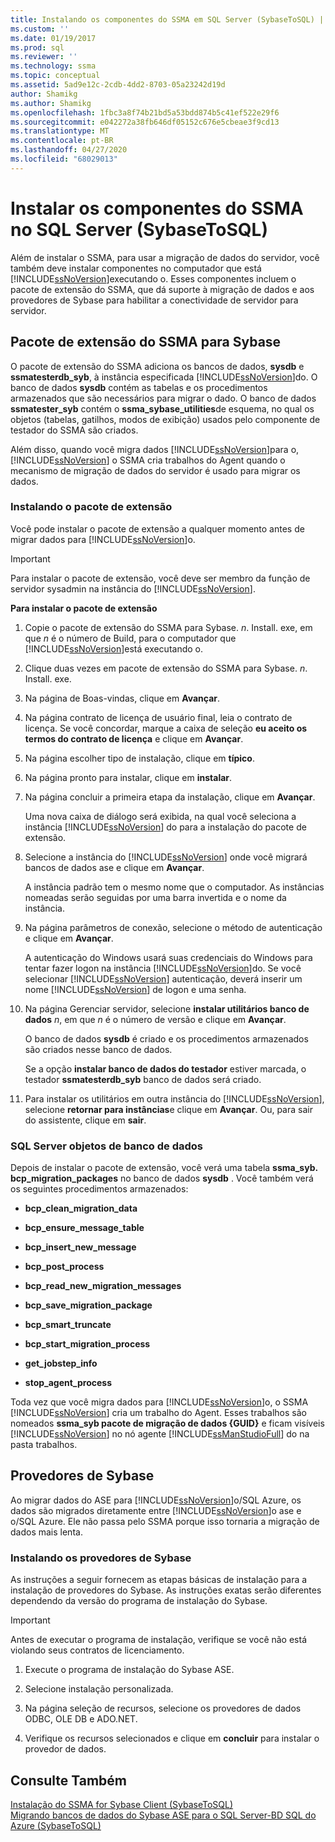 ```yaml
---
title: Instalando os componentes do SSMA em SQL Server (SybaseToSQL) | Microsoft Docs
ms.custom: ''
ms.date: 01/19/2017
ms.prod: sql
ms.reviewer: ''
ms.technology: ssma
ms.topic: conceptual
ms.assetid: 5ad9e12c-2cdb-4dd2-8703-05a23242d19d
author: Shamikg
ms.author: Shamikg
ms.openlocfilehash: 1fbc3a8f74b21bd5a53bdd874b5c41ef522e29f6
ms.sourcegitcommit: e042272a38fb646df05152c676e5cbeae3f9cd13
ms.translationtype: MT
ms.contentlocale: pt-BR
ms.lasthandoff: 04/27/2020
ms.locfileid: "68029013"
---
```

# <a name="installing-ssma-components-on-sql-server-sybasetosql"></a>Instalar os componentes do SSMA no SQL Server (SybaseToSQL)
Além de instalar o SSMA, para usar a migração de dados do servidor, você também deve instalar componentes no computador que está [!INCLUDE[ssNoVersion](../../includes/ssnoversion-md.md)]executando o. Esses componentes incluem o pacote de extensão do SSMA, que dá suporte à migração de dados e aos provedores de Sybase para habilitar a conectividade de servidor para servidor.  
  
## <a name="ssma-for-sybase-extension-pack"></a>Pacote de extensão do SSMA para Sybase  
O pacote de extensão do SSMA adiciona os bancos de dados, **sysdb** e **ssmatesterdb_syb**, à instância especificada [!INCLUDE[ssNoVersion](../../includes/ssnoversion-md.md)]do. O banco de dados **sysdb** contém as tabelas e os procedimentos armazenados que são necessários para migrar o dado. O banco de dados **ssmatester_syb** contém o **ssma_sybase_utilities**de esquema, no qual os objetos (tabelas, gatilhos, modos de exibição) usados pelo componente de testador do SSMA são criados.  
  
Além disso, quando você migra dados [!INCLUDE[ssNoVersion](../../includes/ssnoversion-md.md)]para o, [!INCLUDE[ssNoVersion](../../includes/ssnoversion-md.md)] o SSMA cria trabalhos do Agent quando o mecanismo de migração de dados do servidor é usado para migrar os dados.  
  
### <a name="installing-the-extension-pack"></a>Instalando o pacote de extensão  
Você pode instalar o pacote de extensão a qualquer momento antes de migrar dados para [!INCLUDE[ssNoVersion](../../includes/ssnoversion-md.md)]o.  
  
> [!IMPORTANT]  
> Para instalar o pacote de extensão, você deve ser membro da função de servidor sysadmin na instância do [!INCLUDE[ssNoVersion](../../includes/ssnoversion-md.md)].  
  
**Para instalar o pacote de extensão**  
  
1.  Copie o pacote de extensão do SSMA para Sybase. *n*. Install. exe, em que *n* é o número de Build, para o computador que [!INCLUDE[ssNoVersion](../../includes/ssnoversion-md.md)]está executando o.  
  
2.  Clique duas vezes em pacote de extensão do SSMA para Sybase. *n*. Install. exe.  
  
3.  Na página de Boas-vindas, clique em **Avançar**.  
  
4.  Na página contrato de licença de usuário final, leia o contrato de licença. Se você concordar, marque a caixa de seleção **eu aceito os termos do contrato de licença** e clique em **Avançar**.  
  
5.  Na página escolher tipo de instalação, clique em **típico**.  
  
6.  Na página pronto para instalar, clique em **instalar**.  
  
7.  Na página concluir a primeira etapa da instalação, clique em **Avançar**.  
  
    Uma nova caixa de diálogo será exibida, na qual você seleciona a instância [!INCLUDE[ssNoVersion](../../includes/ssnoversion-md.md)] do para a instalação do pacote de extensão.  
  
8.  Selecione a instância do [!INCLUDE[ssNoVersion](../../includes/ssnoversion-md.md)] onde você migrará bancos de dados ase e clique em **Avançar**.  
  
    A instância padrão tem o mesmo nome que o computador. As instâncias nomeadas serão seguidas por uma barra invertida e o nome da instância.  
  
9. Na página parâmetros de conexão, selecione o método de autenticação e clique em **Avançar**.  
  
    A autenticação do Windows usará suas credenciais do Windows para tentar fazer logon na instância [!INCLUDE[ssNoVersion](../../includes/ssnoversion-md.md)]do. Se você selecionar [!INCLUDE[ssNoVersion](../../includes/ssnoversion-md.md)] autenticação, deverá inserir um nome [!INCLUDE[ssNoVersion](../../includes/ssnoversion-md.md)] de logon e uma senha.  
  
10. Na página Gerenciar servidor, selecione **instalar utilitários banco de dados** *n*, em que *n* é o número de versão e clique em **Avançar**.  
  
    O banco de dados **sysdb** é criado e os procedimentos armazenados são criados nesse banco de dados.  
  
    Se a opção **instalar banco de dados do testador** estiver marcada, o testador **ssmatesterdb_syb** banco de dados será criado.  
  
11. Para instalar os utilitários em outra instância do [!INCLUDE[ssNoVersion](../../includes/ssnoversion-md.md)], selecione **retornar para instâncias**e clique em **Avançar**. Ou, para sair do assistente, clique em **sair**.  
  
### <a name="sql-server-database-objects"></a>SQL Server objetos de banco de dados  
Depois de instalar o pacote de extensão, você verá uma tabela **ssma_syb. bcp_migration_packages** no banco de dados **sysdb** . Você também verá os seguintes procedimentos armazenados:  
  
-   **bcp_clean_migration_data**  
  
-   **bcp_ensure_message_table**  
  
-   **bcp_insert_new_message**  
  
-   **bcp_post_process**  
  
-   **bcp_read_new_migration_messages**  
  
-   **bcp_save_migration_package**  
  
-   **bcp_smart_truncate**  
  
-   **bcp_start_migration_process**  
  
-   **get_jobstep_info**  
  
-   **stop_agent_process**  
  
Toda vez que você migra dados para [!INCLUDE[ssNoVersion](../../includes/ssnoversion-md.md)]o, o SSMA [!INCLUDE[ssNoVersion](../../includes/ssnoversion-md.md)] cria um trabalho do Agent. Esses trabalhos são nomeados **ssma_syb pacote de migração de dados {GUID}** e ficam visíveis [!INCLUDE[ssNoVersion](../../includes/ssnoversion-md.md)] no nó agente [!INCLUDE[ssManStudioFull](../../includes/ssmanstudiofull-md.md)] do na pasta trabalhos.  
  
## <a name="sybase-providers"></a>Provedores de Sybase  
Ao migrar dados do ASE para [!INCLUDE[ssNoVersion](../../includes/ssnoversion-md.md)]o/SQL Azure, os dados são migrados diretamente entre [!INCLUDE[ssNoVersion](../../includes/ssnoversion-md.md)]o ase e o/SQL Azure. Ele não passa pelo SSMA porque isso tornaria a migração de dados mais lenta.  
  
### <a name="installing-the-sybase-providers"></a>Instalando os provedores de Sybase  
As instruções a seguir fornecem as etapas básicas de instalação para a instalação de provedores do Sybase. As instruções exatas serão diferentes dependendo da versão do programa de instalação do Sybase.  
  
> [!IMPORTANT]  
> Antes de executar o programa de instalação, verifique se você não está violando seus contratos de licenciamento.  
  
1.  Execute o programa de instalação do Sybase ASE.  
  
2.  Selecione instalação personalizada.  
  
3.  Na página seleção de recursos, selecione os provedores de dados ODBC, OLE DB e ADO.NET.  
  
4.  Verifique os recursos selecionados e clique em **concluir** para instalar o provedor de dados.  
  
## <a name="see-also"></a>Consulte Também  
[Instalação do SSMA for Sybase Client &#40;SybaseToSQL&#41;](../../ssma/sybase/installing-ssma-for-sybase-client-sybasetosql.md)  
[Migrando bancos de dados do Sybase ASE para o SQL Server-BD SQL do Azure &#40;SybaseToSQL&#41;](../../ssma/sybase/migrating-sybase-ase-databases-to-sql-server-azure-sql-db-sybasetosql.md)  
  
